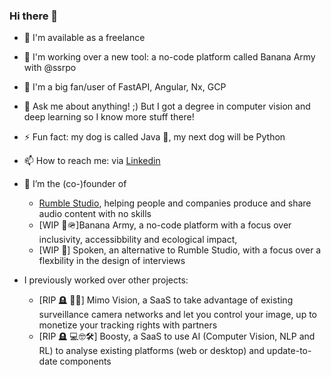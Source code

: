 ### Hi there 👋


- 🌱 I'm available as a freelance
- 👯 I'm working over a new tool: a no-code platform called Banana Army with @ssrpo
- 🧠 I'm a big fan/user of FastAPI, Angular, Nx, GCP
- 💬 Ask me about anything! ;) But I got a degree in computer vision and deep learning so I know more stuff there!
- ⚡ Fun fact: my dog is called Java 💛, my next dog will be Python
- 📫 How to reach me: via [Linkedin](https://www.linkedin.com/in/jorisguerry/)

- 🔭 I’m the (co-)founder of
  - [Rumble Studio](https://rumble.studio), helping people and companies produce and share audio content with no skills
  - [WIP 🍌🪖]Banana Army, a no-code platform with a focus over inclusivity, accessibbility and ecological impact,
  - [WIP 💬] Spoken, an alternative to Rumble Studio, with a focus over a flexbility in the design of interviews
- I previously worked over other projects:
  - [RIP 🪦 🎥🧠] Mimo Vision, a SaaS to take advantage of existing surveillance camera networks and let you control your image, up to monetize your tracking rights with partners
  - [RIP 🪦 💻🤓🛠️] Boosty, a SaaS to use AI (Computer Vision, NLP and RL) to analyse existing platforms (web or desktop) and update-to-date components
  


<!--
**jorisgu/jorisgu** is a ✨ _special_ ✨ repository because its `README.md` (this file) appears on your GitHub profile.

Here are some ideas to get you started:

- 🔭 I’m currently working on ...
- 🌱 I’m currently learning ...
- 👯 I’m looking to collaborate on ...
- 🤔 I’m looking for help with ...
- 💬 Ask me about ...
- 📫 How to reach me: ...
- 😄 Pronouns: ...
- ⚡ Fun fact: ...
-->
